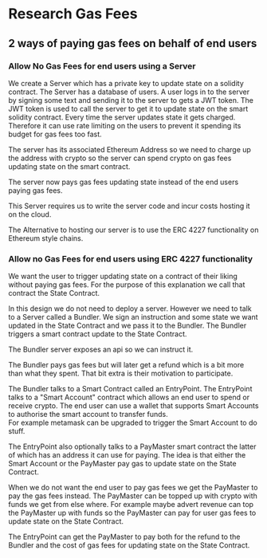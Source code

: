 # Research Gas Fees

## 2 ways of paying gas fees on behalf of end users

### Allow No Gas Fees for end users using a Server

We create a Server which has a private key to update state on a solidity contract.  The Server has 
a database of users.  A user logs in to the server by signing some text and sending it to the server 
to gets a JWT token.  The JWT token is used to call the server to get it to update state on the 
smart solidity contract.  Every time the server updates state it gets charged.  Therefore it can use
rate limiting on the users to prevent it spending its budget for gas fees too fast.

The server has its associated Ethereum Address so we need to charge up the address with crypto 
so the server can spend crypto on gas fees updating state on the smart contract.

The server now pays gas fees updating state instead of the end users paying gas fees.

This Server requires us to write the server code and incur costs hosting it on the cloud.

The Alternative to hosting our server is to use the ERC 4227 functionality on Ethereum style chains.


### Allow no Gas Fees for end users using ERC 4227 functionality

We want the user to trigger updating state on a contract of their liking without paying gas fees. 
For the purpose of this explanation we call that contract the State Contract.

In this design we do not need to deploy a server. However we need to talk to a Server called a 
Bundler.  We sign an instruction and some state we want updated in the State Contract and we pass it 
to the Bundler. The Bundler triggers a smart contract update to the State Contract.

The Bundler server exposes an api so we can instruct it. 

The Bundler pays gas fees but will later get a refund which is a bit more than what they spent. 
That bit extra is their motivation to participate.

The Bundler talks to a Smart Contract called an EntryPoint.  The EntryPoint talks to a 
"Smart Account" contract which allows an end user to spend or receive crypto.  The end user can use 
a wallet that supports Smart Accounts to authorise the smart account to transfer funds.  
For example metamask can be upgraded to trigger the Smart Account to do stuff.

The EntryPoint also optionally talks to a PayMaster smart contract the latter of which has an 
address it can use for paying.  The idea is that either the Smart Account or the PayMaster pay gas 
to update state on the State Contract.

When we do not want the end user to pay gas fees we get the PayMaster to pay the gas fees instead. 
The PayMaster can be topped up with crypto with funds we get from else where.  For example maybe 
advert revenue can top the PayMaster up with funds so the PayMaster can pay for user gas fees to 
update state on the State Contract.

The EntryPoint can get the PayMaster to pay both for the refund to the Bundler and the cost of gas 
fees for updating state on the State Contract. 

